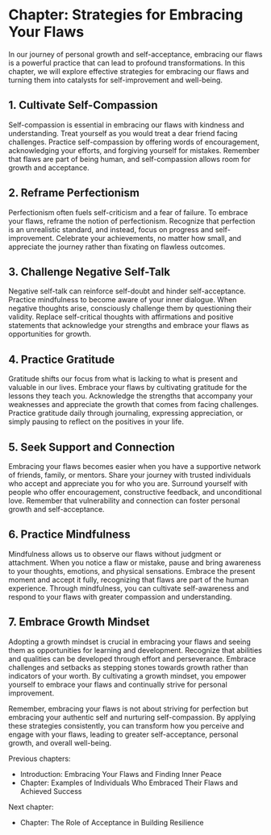 Chapter: Strategies for Embracing Your Flaws
============================================

In our journey of personal growth and self-acceptance, embracing our flaws is a powerful practice that can lead to profound transformations. In this chapter, we will explore effective strategies for embracing our flaws and turning them into catalysts for self-improvement and well-being.

**1. Cultivate Self-Compassion**
--------------------------------

Self-compassion is essential in embracing our flaws with kindness and understanding. Treat yourself as you would treat a dear friend facing challenges. Practice self-compassion by offering words of encouragement, acknowledging your efforts, and forgiving yourself for mistakes. Remember that flaws are part of being human, and self-compassion allows room for growth and acceptance.

**2. Reframe Perfectionism**
----------------------------

Perfectionism often fuels self-criticism and a fear of failure. To embrace your flaws, reframe the notion of perfectionism. Recognize that perfection is an unrealistic standard, and instead, focus on progress and self-improvement. Celebrate your achievements, no matter how small, and appreciate the journey rather than fixating on flawless outcomes.

**3. Challenge Negative Self-Talk**
-----------------------------------

Negative self-talk can reinforce self-doubt and hinder self-acceptance. Practice mindfulness to become aware of your inner dialogue. When negative thoughts arise, consciously challenge them by questioning their validity. Replace self-critical thoughts with affirmations and positive statements that acknowledge your strengths and embrace your flaws as opportunities for growth.

**4. Practice Gratitude**
-------------------------

Gratitude shifts our focus from what is lacking to what is present and valuable in our lives. Embrace your flaws by cultivating gratitude for the lessons they teach you. Acknowledge the strengths that accompany your weaknesses and appreciate the growth that comes from facing challenges. Practice gratitude daily through journaling, expressing appreciation, or simply pausing to reflect on the positives in your life.

**5. Seek Support and Connection**
----------------------------------

Embracing your flaws becomes easier when you have a supportive network of friends, family, or mentors. Share your journey with trusted individuals who accept and appreciate you for who you are. Surround yourself with people who offer encouragement, constructive feedback, and unconditional love. Remember that vulnerability and connection can foster personal growth and self-acceptance.

**6. Practice Mindfulness**
---------------------------

Mindfulness allows us to observe our flaws without judgment or attachment. When you notice a flaw or mistake, pause and bring awareness to your thoughts, emotions, and physical sensations. Embrace the present moment and accept it fully, recognizing that flaws are part of the human experience. Through mindfulness, you can cultivate self-awareness and respond to your flaws with greater compassion and understanding.

**7. Embrace Growth Mindset**
-----------------------------

Adopting a growth mindset is crucial in embracing your flaws and seeing them as opportunities for learning and development. Recognize that abilities and qualities can be developed through effort and perseverance. Embrace challenges and setbacks as stepping stones towards growth rather than indicators of your worth. By cultivating a growth mindset, you empower yourself to embrace your flaws and continually strive for personal improvement.

Remember, embracing your flaws is not about striving for perfection but embracing your authentic self and nurturing self-compassion. By applying these strategies consistently, you can transform how you perceive and engage with your flaws, leading to greater self-acceptance, personal growth, and overall well-being.

Previous chapters:

* Introduction: Embracing Your Flaws and Finding Inner Peace
* Chapter: Examples of Individuals Who Embraced Their Flaws and Achieved Success

Next chapter:

* Chapter: The Role of Acceptance in Building Resilience
